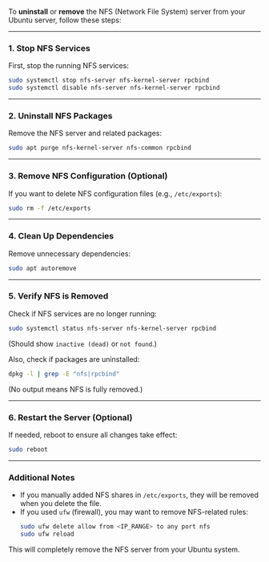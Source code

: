 To **uninstall** or **remove** the NFS (Network File System) server from your Ubuntu server, follow these steps:

---

### **1. Stop NFS Services**
First, stop the running NFS services:
```bash
sudo systemctl stop nfs-server nfs-kernel-server rpcbind
sudo systemctl disable nfs-server nfs-kernel-server rpcbind
```

---

### **2. Uninstall NFS Packages**
Remove the NFS server and related packages:
```bash
sudo apt purge nfs-kernel-server nfs-common rpcbind
```

---

### **3. Remove NFS Configuration (Optional)**
If you want to delete NFS configuration files (e.g., `/etc/exports`):
```bash
sudo rm -f /etc/exports
```

---

### **4. Clean Up Dependencies**
Remove unnecessary dependencies:
```bash
sudo apt autoremove
```

---

### **5. Verify NFS is Removed**
Check if NFS services are no longer running:
```bash
sudo systemctl status nfs-server nfs-kernel-server rpcbind
```
(Should show `inactive (dead)` or `not found`.)

Also, check if packages are uninstalled:
```bash
dpkg -l | grep -E "nfs|rpcbind"
```
(No output means NFS is fully removed.)

---

### **6. Restart the Server (Optional)**
If needed, reboot to ensure all changes take effect:
```bash
sudo reboot
```

---

### **Additional Notes**
- If you manually added NFS shares in `/etc/exports`, they will be removed when you delete the file.
- If you used `ufw` (firewall), you may want to remove NFS-related rules:
  ```bash
  sudo ufw delete allow from <IP_RANGE> to any port nfs
  sudo ufw reload
  ```

This will completely remove the NFS server from your Ubuntu system.
